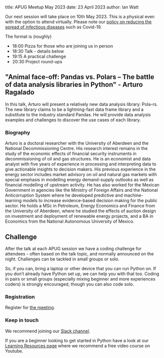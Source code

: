title: APUG Meetup May 2023
date: 23 April 2023
author: Ian Watt

Our next session will take place on 10th May 2023. This is a physical even with the option to attend virtually. Please note our [policy on reducing the spread of infectious diseases](https://codethecity.org/policy-for-reducing-the-spread-of-infectious-diseases/) such as Covid-19.

The format is (roughly)

* 18:00 Pizza for those who are joining us in person
* 18:30 Talk - details below
* 19:15 A practical challenge
* 20:30 Project round-ups

## "Animal face-off: Pandas vs. Polars – The battle of data analysis libraries in Python" - Arturo Ragalado

In this talk, Arturo will present a relatively new data analysis library: Pola-rs. The new library claims to be a lightning-fast data frame library and a substitute to the industry standard Pandas. He will provide data analysis examples and challenges to discover the use cases of each library.

### Biography

Arturo is a doctoral researcher with the University of Aberdeen and the National Decommissioning Centre. His research interest remains in the study of the economic effects of financial security instruments in decommissioning of oil and gas structures. He is an economist and data analyst with five years of experience in processing and interpreting data to give actionable insights to decision makers. His previous experience in the energy sector includes market advisory on oil and natural gas markets with special emphasis in modelling energy demand-supply outlooks as well as financial modelling of upstream activity. He has also worked for the Mexican Government in agencies like the Ministry of Foreign Affairs and the National Anticorruption System where he developed predictive and machine-learning models to increase evidence-based decision making for the public sector. He holds a MSc in Petroleum, Energy Economics and Finance from the University of Aberdeen, where he studied the effects of auction design on investment and deployment of renewable energy projects, and a BA in Economics from the National Autonomous University of Mexico.


## Challenge

After the talk at each APUG session we have a coding challenge for attendees - often based on the talk topic, and normally announced on the night. Challenges can be tackled in small groups or solo. 

So, if you can, bring a laptop or other device that you can run Python on. If you don’t already have Python set up, we can help you with that too. Coding in pairs or small groups (especially mixing beginner and more experiences coders) is strongly encouraged, though you can also code solo.

### Registration

Register for [the meeting](https://ti.to/code-the-city/apug-may-2023). 

### Keep in touch
We recommend joining our [Slack channel](https://join.slack.com/t/codethecity/shared_invite/zt-ebfpmtdt-wMnHGebBCNJTCEInaYCwNw). 

If you are a beginner looking to get started in Python have a look at our [Learning Resources page](https://pythonaberdeen.github.io/pages/learning-resources.html) where we recommend a free video course on Youtube. 


